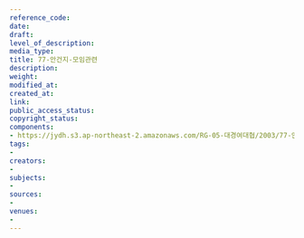 ```yaml
---
reference_code: 
date: 
draft: 
level_of_description: 
media_type: 
title: 77-안건지-모임관련
description: 
weight: 
modified_at: 
created_at: 
link: 
public_access_status: 
copyright_status: 
components:
- https://jydh.s3.ap-northeast-2.amazonaws.com/RG-05-대경여대협/2003/77-안건지-모임관련.pdf
tags:
- 
creators:
- 
subjects:
- 
sources:
- 
venues:
- 
---
```


